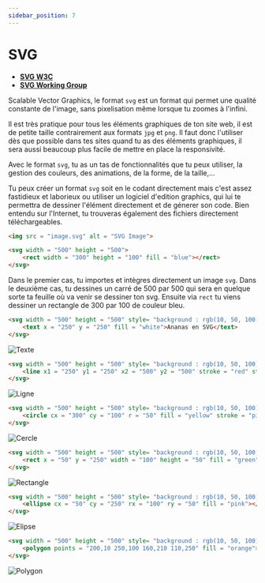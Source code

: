 ```yaml
---
sidebar_position: 7
---
```


# SVG

* [**SVG W3C**](https://www.w3.org/Graphics/SVG/)
* [**SVG Working Group**](https://svgwg.org)

Scalable Vector Graphics, le format `svg` est un format qui permet une qualité constante de l'image, sans pixelisation même lorsque tu zoomes à l'infini.
 
Il est très pratique pour tous les éléments graphiques de ton site web, il est de petite taille contrairement aux formats `jpg` et `png`. Il faut donc l'utiliser dès que possible dans tes sites quand tu as des éléments graphiques, il sera aussi beaucoup plus facile de mettre en place la responsivité.

Avec le format `svg`, tu as un tas de fonctionnalités que tu peux utiliser, la gestion des couleurs, des animations, de la forme, de la taille,...

Tu peux créer un format `svg` soit en le codant directement mais c'est assez fastidieux et laborieux ou utiliser un logiciel d'edition graphics, qui lui te permettra de dessiner l'élément directement et de génerer son code. Bien entendu sur l'Internet, tu trouveras également des fichiers directement téléchargeables. 

```html title="Tu peux mettre une image svg ou coder directement ton svg"
<img src = "image.svg" alt = "SVG Image">

<svg width = "500" height = "500">
    <rect width = "300" height = "100" fill = "blue"></rect>
</svg>    
```
Dans le premier cas, tu importes et intègres directement un image `svg`.
Dans le deuxième cas, tu dessines un carré de 500 par 500 qui sera en quelque sorte ta feuille où va venir se dessiner ton svg. Ensuite via `rect` tu viens dessiner un rectangle de 300 par 100 de couleur bleu.

```html title="Tu vas ici créer un texte blanc en svg sur un fond bleu "
<svg width = "500" height = "500" style= "background : rgb(10, 50, 100)">
    <text x = "250" y = "250" fill = "white">Ananas en SVG</text>
</svg>    
```
![Texte](/img/tutorial/texte.png)

```html title="Tu vas ici tracer une ligne rouge sur un fond bleu "
<svg width = "500" height = "500" style= "background : rgb(10, 50, 100)">
    <line x1 = "250" y1 = "250" x2 = "500" y2 = "500" stroke = "red" stroke-width = "5">
</svg>    
```
![Ligne](/img/tutorial/line.png)

```html title="Tu vas ici dessiner un cercle jaune sur un fond bleu "
<svg width = "500" height = "500" style= "background : rgb(10, 50, 100)">
    <circle cx = "300" cy = "100" r = "50" fill = "yellow" stroke = "pink" stroke-width = "5"></circle>
</svg>    
```
![Cercle](/img/tutorial/circle.png)

```html title="Tu vas ici dessiner un rectangle vert sur un fond bleu "
<svg width = "500" height = "500" style= "background : rgb(10, 50, 100)">
    <rect x = "50" y = "250" width = "100" height = "50" fill = "green"></rect>
</svg>    
```
![Rectangle](/img/tutorial/recta.png)

```html title="Tu vas ici dessiner une ellipse rose sur un fond bleu "
<svg width = "500" height = "500" style= "background : rgb(10, 50, 100)">
    <ellipse cx = "50" cy = "250" rx = "100" ry = "50" fill = "pink"></ellipse>
</svg>    
```
![Elipse](/img/tutorial/elipse.png)

```html title="Tu vas ici dessiner un polygone orange sur un fond bleu "
<svg width = "500" height = "500" style= "background : rgb(10, 50, 100)">
    <polygon points = "200,10 250,100 160,210 110,250" fill = "orange"></polygon>
</svg>    
```
![Polygon](/img/tutorial/polygon.png)
